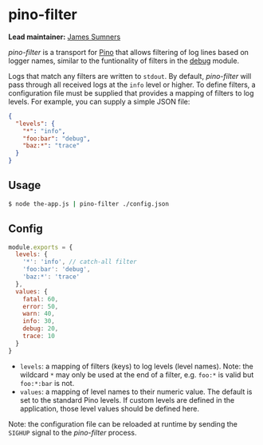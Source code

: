 # pino-filter

**Lead maintainer:** [James Sumners](https://github.com/jsumners)

*pino-filter* is a transport for [Pino](https://github.com/pinojs/pino) that
allows filtering of log lines based on logger names, similar to the funtionality
of filters in the [debug](https://npmjs.com/debug) module.

Logs that match any filters are written to `stdout`. By default, *pino-filter*
will pass through all received logs at the `info` level or higher. To define
filters, a configuration file must be supplied that provides a mapping of
filters to log levels. For example, you can supply a simple JSON file:

```json
{
  "levels": {
    "*": "info",
    "foo:bar": "debug",
    "baz:*": "trace"
  }
}
```

## Usage

```sh
$ node the-app.js | pino-filter ./config.json
```

## Config

```js
module.exports = {
  levels: {
    '*': 'info', // catch-all filter
    'foo:bar': 'debug',
    'baz:*': 'trace'
  },
  values: {
    fatal: 60,
    error: 50,
    warn: 40,
    info: 30,
    debug: 20,
    trace: 10
  }
}
```

+ `levels`: a mapping of filters (keys) to log levels (level names). Note:
  the wildcard `*` may only be used at the end of a filter, e.g. `foo:*` is valid
  but `foo:*:bar` is not.
+ `values`: a mapping of level names to their numeric value. The default is
  set to the standard Pino levels. If custom levels are defined in the application,
  those level values should be defined here.

Note: the configuration file can be reloaded at runtime by sending the
`SIGHUP` signal to the *pino-filter* process.

